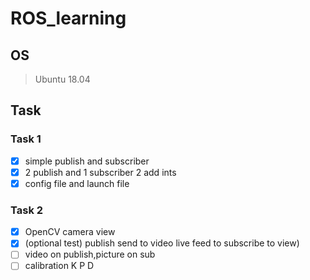 # ROS_learning

## OS
> Ubuntu 18.04

## Task
### Task 1
- [x] simple publish and subscriber
- [x] 2 publish and 1 subscriber 2 add ints
- [x] config file and launch file
### Task 2
- [x] OpenCV camera view
- [x] (optional test) publish send to video live feed to subscribe to view)
- [ ] video on publish,picture on sub
- [ ] calibration K P D
